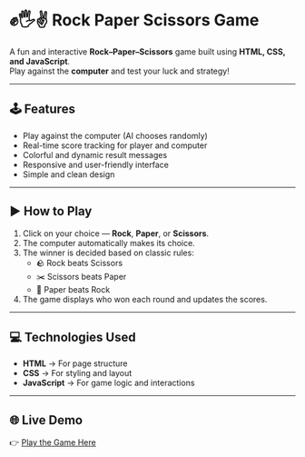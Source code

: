 # ✊🖐️✌️ Rock Paper Scissors Game

A fun and interactive **Rock–Paper–Scissors** game built using **HTML, CSS, and JavaScript**.  
Play against the **computer** and test your luck and strategy!

---

## 🕹️ Features
- Play against the computer (AI chooses randomly)
- Real-time score tracking for player and computer
- Colorful and dynamic result messages
- Responsive and user-friendly interface
- Simple and clean design

---

## ▶️ How to Play
1. Click on your choice — **Rock**, **Paper**, or **Scissors**.  
2. The computer automatically makes its choice.  
3. The winner is decided based on classic rules:
   - 🪨 Rock beats Scissors  
   - ✂️ Scissors beats Paper  
   - 📄 Paper beats Rock  
4. The game displays who won each round and updates the scores.

---

## 💻 Technologies Used
- **HTML** → For page structure  
- **CSS** → For styling and layout  
- **JavaScript** → For game logic and interactions

---

## 🌐 Live Demo
👉 [Play the Game Here](https://github.com/KrinalKatrodiya/Rock-Paper-Scissor/)  


